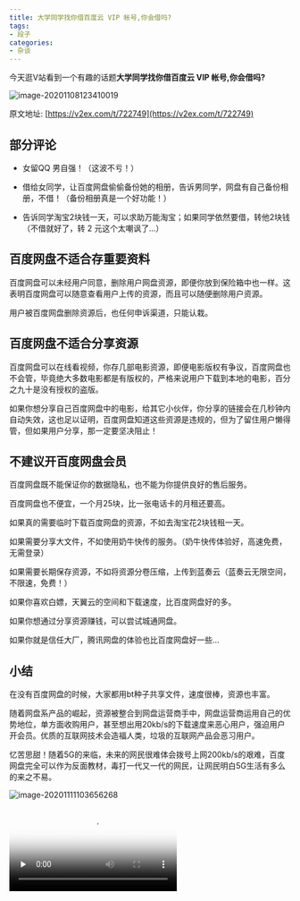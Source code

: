 ```yaml
---
title: 大学同学找你借百度云 VIP 帐号,你会借吗?
tags:
- 段子
categories:
- 杂谈
---
```


今天逛V站看到一个有趣的话题**大学同学找你借百度云 VIP 帐号,你会借吗?**

![image-20201108123410019](https://v2fy.com/asset/0i/jikemiji/jikemiji-md/2020-11-08-baidu.assets/image-20201108123410019.png)



原文地址: [https://v2ex.com/t/722749](https://v2ex.com/t/722749)



## 部分评论

- 女留QQ 男自强！（这波不亏！）
- 借给女同学，让百度网盘偷偷备份她的相册，告诉男同学，网盘有自己备份相册，不借！（备份相册真是一个好功能！）

- 告诉同学淘宝2块钱一天，可以求助万能淘宝；如果同学依然要借，转他2块钱（不借就好了，转 2 元这个太嘲讽了...）





## 百度网盘不适合存重要资料

百度网盘可以未经用户同意，删除用户网盘资源，即便你放到保险箱中也一样。这表明百度网盘可以随意查看用户上传的资源，而且可以随便删除用户资源。

用户被百度网盘删除资源后，也任何申诉渠道，只能认栽。



## 百度网盘不适合分享资源



百度网盘可以在线看视频，你存几部电影资源，即便电影版权有争议，百度网盘也不会管，毕竟绝大多数电影都是有版权的，严格来说用户下载到本地的电影，百分之九十是没有授权的盗版。



如果你想分享自己百度网盘中的电影，给其它小伙伴，你分享的链接会在几秒钟内自动失效，这也足以证明，百度网盘知道这些资源是违规的，但为了留住用户懒得管，但如果用户分享，那一定要坚决阻止！



## 不建议开百度网盘会员



百度网盘既不能保证你的数据隐私，也不能为你提供良好的售后服务。

百度网盘也不便宜，一个月25块，比一张电话卡的月租还要高。

如果真的需要临时下载百度网盘的资源，不如去淘宝花2块钱租一天。

如果需要分享大文件，不如使用奶牛快传的服务。（奶牛快传体验好，高速免费，无需登录）

如果需要长期保存资源，不如将资源分卷压缩，上传到蓝奏云（蓝奏云无限空间，不限速，免费！）

如果你喜欢白嫖，天翼云的空间和下载速度，比百度网盘好的多。

如果你想通过分享资源赚钱，可以尝试城通网盘。

如果你就是信任大厂，腾讯网盘的体验也比百度网盘好一些...



## 小结



在没有百度网盘的时候，大家都用bt种子共享文件，速度很棒，资源也丰富。

随着网盘系产品的崛起，资源被整合到网盘运营商手中，网盘运营商运用自己的优势地位，单方面收购用户，甚至想出用20kb/s的下载速度来恶心用户，强迫用户开会员。优质的互联网技术会造福人类，垃圾的互联网产品会恶习用户。

忆苦思甜！随着5G的来临，未来的网民很难体会拨号上网200kb/s的艰难，百度网盘完全可以作为反面教材，毒打一代又一代的网民，让网民明白5G生活有多么的来之不易。



![image-20201111103656268](https://v2fy.com/asset/0i/jikemiji/jikemiji-md/2020-11-08-baidu.assets/image-20201111103656268.png)




<video id="video" controls="" preload="none" poster="https://v2fy.com/asset/0i/jikemiji/jikemiji-md/2020-11-08-baidu.assets/image-20201111103656268.png">
<source id="mp4" src="https://v2fy.com/asset/0i/jikemiji/jikemiji-md/2020-11-08-baidu.assets/baidu-download.mp4" type="video/mp4">
</video>




